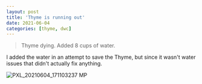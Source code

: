 ```yaml
---
layout: post
title: 'Thyme is running out'
date: 2021-06-04
categories: [thyme, dwc]
---
```


> Thyme dying. Added 8 cups of water.

I added the water in an attempt to save the Thyme, but since it wasn't water issues that didn't actually fix anything.

![PXL_20210604_171103237 MP](https://user-images.githubusercontent.com/352979/128102899-d8e78dee-9fed-4518-a0b5-326a65905555.jpg)
